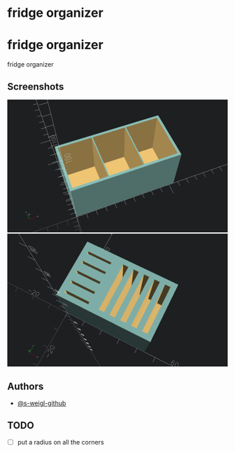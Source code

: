 # fridge organizer

# fridge organizer

fridge organizer

## Screenshots
<!-- screenshots created with openscad -->

![App Screenshot](kat_stand_01102025.png)
![App Screenshot](nvme_stand_11102025.png)

## Authors

- [@s-weigl-github](https://github.com/s-weigl-github)

## TODO

- [ ] put a radius on all the corners
